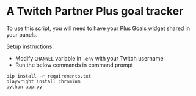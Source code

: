 # A Twitch Partner Plus goal tracker
To use this script, you will need to have your Plus Goals widget shared in your panels.

Setup instructions:
- Modify `CHANNEL` variable in `.env` with your Twitch username
- Run the below commands in command prompt
```
pip install -r requirements.txt
playwright install chromium
python app.py
```
